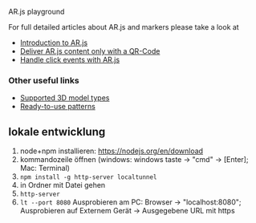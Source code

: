 AR.js playground

For full detailed articles about AR.js and markers please take a look at 

* [Introduction to AR.js](https://medium.com/chialab-open-source/ar-js-the-simpliest-way-to-get-cross-browser-ar-on-the-web-8f670dd45462)
* [Deliver AR.js content only with a QR-Code](https://medium.com/chialab-open-source/how-to-deliver-ar-on-the-web-only-with-a-qr-code-e24b7b61f8cb)
* [Handle click events with AR.js](https://medium.com/chialab-open-source/how-to-handle-click-events-on-ar-js-58fcacb77c4)

### Other useful links

* [Supported 3D model types](https://medium.com/@akashkuttappa/using-3d-models-with-ar-js-and-a-frame-84d462efe498)
* [Ready-to-use patterns](https://github.com/artoolkit/artoolkit5/tree/master/doc/patterns)

## lokale entwicklung

1. node+npm installieren: https://nodejs.org/en/download
2. kommandozeile öffnen (windows: windows taste -> "cmd" -> [Enter]; Mac: Terminal)
3. `npm install -g http-server localtunnel`
4. in Ordner mit Datei gehen 
5. `http-server`
6. `lt --port 8080`
Ausprobieren am PC: Browser -> "localhost:8080"; Ausprobieren auf Externem Gerät -> Ausgegebene URL mit https 